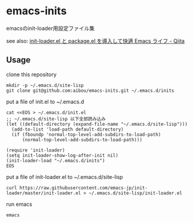 emacs-inits
===========

emacsのinit-loader用設定ファイル集

see also: [init-loader.el と package.el を導入して快適 Emacs ライフ - Qiita](http://qiita.com/catatsuy/items/5f1cd86e2522fd3384a0)


Usage
-----

clone this repository

    mkdir -p ~/.emacs.d/site-lisp
    git clone git@github.com:aibou/emacs-inits.git ~/.emacs.d/inits

put a file of init.el to ~/.emacs.d

    cat <<EOS > ~/.emacs.d/init.el
    ;; ~/.emacs.d/site-lisp 以下全部読み込み
    (let ((default-directory (expand-file-name "~/.emacs.d/site-lisp")))
      (add-to-list 'load-path default-directory)
      (if (fboundp 'normal-top-level-add-subdirs-to-load-path)
          (normal-top-level-add-subdirs-to-load-path)))
    
    (require 'init-loader)
    (setq init-loader-show-log-after-init nil)
    (init-loader-load "~/.emacs.d/inits")
    EOS

put a file of init-loader.el to ~/.emacs.d/site-lisp

    curl https://raw.githubusercontent.com/emacs-jp/init-loader/master/init-loader.el > ~/.emacs.d/site-lisp/init-loader.el

run emacs

    emacs

